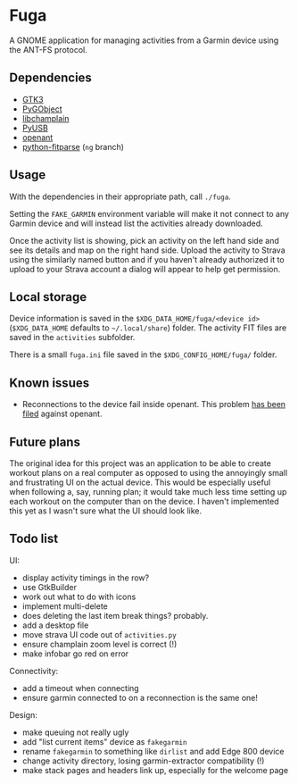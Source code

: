 Fuga
====

A GNOME application for managing activities from a Garmin device using
the ANT-FS protocol.

Dependencies
------------

* [GTK3](http://www.gtk.org/)
* [PyGObject](https://wiki.gnome.org/Projects/PyGObject)
* [libchamplain](https://wiki.gnome.org/Projects/libchamplain)
* [PyUSB](https://github.com/walac/pyusb)
* [openant](https://github.com/Tigge/openant)
* [python-fitparse](https://github.com/dtcooper/python-fitparse) (`ng` branch)

Usage
-----

With the dependencies in their appropriate path, call `./fuga`.

Setting the `FAKE_GARMIN` environment variable will make it not
connect to any Garmin device and will instead list the activities
already downloaded.

Once the activity list is showing, pick an activity on the left hand
side and see its details and map on the right hand side. Upload the
activity to Strava using the similarly named button and if you haven't
already authorized it to upload to your Strava account a dialog will
appear to help get permission.

Local storage
-------------

Device information is saved in the `$XDG_DATA_HOME/fuga/<device
id>` (`$XDG_DATA_HOME` defaults to `~/.local/share`) folder. The
activity FIT files are saved in the `activities` subfolder.

There is a small `fuga.ini` file saved in the
`$XDG_CONFIG_HOME/fuga/` folder.

Known issues
------------

* Reconnections to the device fail inside openant. This problem [has
  been filed](https://github.com/Tigge/openant/issues/14) against
  openant.

Future plans
------------

The original idea for this project was an application to be able to
create workout plans on a real computer as opposed to using the
annoyingly small and frustrating UI on the actual device. This would
be especially useful when following a, say, running plan; it would
take much less time setting up each workout on the computer than on
the device. I haven't implemented this yet as I wasn't sure what the
UI should look like.

Todo list
---------

UI:

* display activity timings in the row?
* use GtkBuilder
* work out what to do with icons
* implement multi-delete
* does deleting the last item break things? probably.
* add a desktop file
* move strava UI code out of `activities.py`
* ensure champlain zoom level is correct (!)
* make infobar go red on error

Connectivity:

* add a timeout when connecting
* ensure garmin connected to on a reconnection is the same one!

Design:

* make queuing not really ugly
* add "list current items" device as `fakegarmin`
* rename `fakegarmin` to something like `dirlist` and add Edge 800 device
* change activity directory, losing garmin-extractor compatibility (!)
* make stack pages and headers link up, especially for the welcome page
